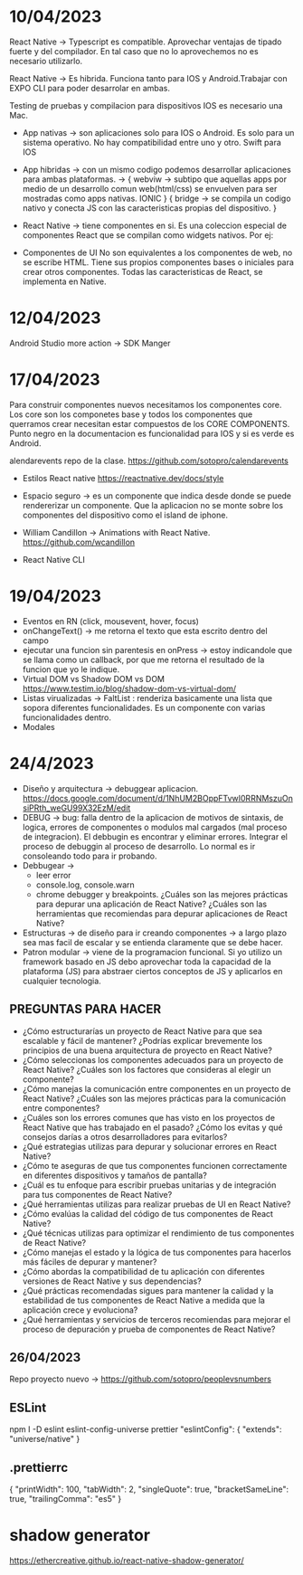 # 10/04/2023

React Native -> Typescript es compatible. Aprovechar ventajas de tipado fuerte y del compilador. En tal caso que no lo aprovechemos no es necesario utilizarlo. 

React Native -> Es hibrida. Funciona tanto para IOS y Android.Trabajar con EXPO CLI para poder desarrolar en ambas. 

Testing de pruebas y compilacion para dispositivos IOS es necesario una Mac. 

- App nativas -> son aplicaciones solo para IOS o Android. Es solo para un sistema operativo. No hay compatibilidad entre uno y otro. Swift para IOS
- App hibridas -> con un mismo codigo podemos desarrollar aplicaciones para ambas plataformas. -> {
		webviw -> subtipo que aquellas apps por medio de un desarrollo comun web(html/css) se envuelven para ser mostradas como apps nativas. IONIC
	}
{
	bridge -> se compila un codigo nativo y conecta JS con las caracteristicas propias del dispositivo. 
}

- React Native -> tiene componentes en si. Es una coleccion especial de componentes React que se compilan como widgets nativos. Por ej: <Contenedor /> <Texto /> <Imagen />

- Componentes de UI
No son equivalentes a los componentes de web, no se escribe HTML. 
Tiene sus propios componentes bases o iniciales para crear otros componentes. 
Todas las caracteristicas de React, se implementa en Native. 

# 12/04/2023
Android Studio
more action -> SDK Manger

# 17/04/2023
Para construir componentes nuevos necesitamos los componentes core. Los core son los componetes base y todos los componentes que querramos crear necesitan estar compuestos de los CORE COMPONENTS.
Punto negro en la documentacion es funcionalidad para IOS y si es verde es Android.

alendarevents repo de la clase. 
https://github.com/sotopro/calendarevents

- Estilos React native
https://reactnative.dev/docs/style

- Espacio seguro -> es un componente que indica desde donde se puede rendererizar un componente. Que la aplicacion no se monte sobre los componentes del dispositivo como el island de iphone. 

- William Candillon -> Animations with React Native. https://github.com/wcandillon

- React Native CLI 

# 19/04/2023
- Eventos en RN (click, mousevent, hover, focus)
- onChangeText() -> me retorna el texto que esta escrito dentro del campo
- ejecutar una funcion sin parentesis en onPress -> estoy indicandole que se llama como un callback, por que me retorna el resultado de la funcion que yo le indique. 
- Virtual DOM vs Shadow DOM vs DOM https://www.testim.io/blog/shadow-dom-vs-virtual-dom/
- Listas virualizadas -> FaltList : renderiza basicamente una lista que sopora diferentes funcionalidades. Es un componente con varias funcionalidades dentro. 
- Modales

# 24/4/2023
- Diseño y arquitectura -> debuggear aplicacion.
https://docs.google.com/document/d/1NhUM2BOppFTvwI0RRNMszuOnsiPRth_weGU99X32EzM/edit
- DEBUG -> bug: falla dentro de la aplicacion de motivos de sintaxis, de logica, errores de componentes o modulos mal cargados (mal proceso de integracion). El debbugin es encontrar y eliminar errores. Integrar el proceso de debuggin al proceso de desarrollo. Lo normal es ir consoleando todo para ir probando. 
 - Debbugear -> 
    * leer error
    * console.log, console.warn
    * chrome debugger y breakpoints. 
    ¿Cuáles son las mejores prácticas para depurar una aplicación de React Native? ¿Cuáles son las herramientas que recomiendas para depurar aplicaciones de React Native?
- Estructuras -> de diseño para ir creando componentes -> a largo plazo sea mas facil de escalar y se entienda claramente que se debe hacer. 
- Patron modular -> viene de la programacion funcional. Si yo utilizo un framework basado en JS debo aprovechar toda la capacidad de la plataforma (JS) para abstraer ciertos conceptos de JS y aplicarlos en cualquier tecnologia. 

## PREGUNTAS PARA HACER 
- ¿Cómo estructurarías un proyecto de React Native para que sea escalable y fácil de mantener? ¿Podrías explicar brevemente los principios de una buena arquitectura de proyecto en React Native?
- ¿Cómo seleccionas los componentes adecuados para un proyecto de React Native? ¿Cuáles son los factores que consideras al elegir un componente?
- ¿Cómo manejas la comunicación entre componentes en un proyecto de React Native? ¿Cuáles son las mejores prácticas para la comunicación entre componentes?
- ¿Cuáles son los errores comunes que has visto en los proyectos de React Native que has trabajado en el pasado? ¿Cómo los evitas y qué consejos darías a otros desarrolladores para evitarlos?
- ¿Qué estrategias utilizas para depurar y solucionar errores en React Native?
- ¿Cómo te aseguras de que tus componentes funcionen correctamente en diferentes dispositivos y tamaños de pantalla?
- ¿Cuál es tu enfoque para escribir pruebas unitarias y de integración para tus componentes de React Native?
- ¿Qué herramientas utilizas para realizar pruebas de UI en React Native?
- ¿Cómo evalúas la calidad del código de tus componentes de React Native?
- ¿Qué técnicas utilizas para optimizar el rendimiento de tus componentes de React Native?
- ¿Cómo manejas el estado y la lógica de tus componentes para hacerlos más fáciles de depurar y mantener?
- ¿Cómo abordas la compatibilidad de tu aplicación con diferentes versiones de React Native y sus dependencias?
- ¿Qué prácticas recomendadas sigues para mantener la calidad y la estabilidad de tus componentes de React Native a medida que la aplicación crece y evoluciona?
- ¿Qué herramientas y servicios de terceros recomiendas para mejorar el proceso de depuración y prueba de componentes de React Native?

## 26/04/2023
Repo proyecto nuevo -> https://github.com/sotopro/peoplevsnumbers
## ESLint
npm I -D eslint eslint-config-universe prettier
"eslintConfig": {
    "extends": "universe/native"
  }
## .prettierrc
{
    "printWidth": 100,
    "tabWidth": 2,
    "singleQuote": true,
    "bracketSameLine": true,
    "trailingComma": "es5"
}
# shadow generator
https://ethercreative.github.io/react-native-shadow-generator/

